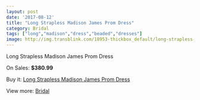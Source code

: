 ```yaml
---
layout: post
date: '2017-08-12'
title: "Long Strapless Madison James Prom Dress"
category: Bridal
tags: ["long","madison","dress","beaded","dresses"]
image: http://img.transblink.com/18953-thickbox_default/long-strapless-madison-james-prom-dress.jpg
---
```

Long Strapless Madison James Prom Dress

On Sales: **$380.99**
<a href="https://www.transblink.com/en/bridal/5925-long-strapless-madison-james-prom-dress.html"><amp-img layout="responsive" width="600" height="600" src="//img.transblink.com/18953-thickbox_default/long-strapless-madison-james-prom-dress.jpg" alt="Long Strapless Madison James Prom Dress 0" /></a>
<a href="https://www.transblink.com/en/bridal/5925-long-strapless-madison-james-prom-dress.html"><amp-img layout="responsive" width="600" height="600" src="//img.transblink.com/18954-thickbox_default/long-strapless-madison-james-prom-dress.jpg" alt="Long Strapless Madison James Prom Dress 1" /></a>

Buy it: [Long Strapless Madison James Prom Dress](https://www.transblink.com/en/bridal/5925-long-strapless-madison-james-prom-dress.html "Long Strapless Madison James Prom Dress")

View more: [Bridal](https://www.transblink.com/en/3-bridal "Bridal")